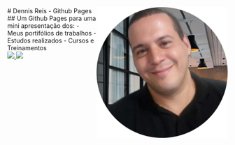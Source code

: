 <img src="images/perfil.png" align="right" width="300">
# Dennis Reis - Github Pages
## Um Github Pages para uma mini apresentação dos: 
- Meus portifólios de trabalhos
- Estudos realizados
- Cursos e Treinamentos

<div> 
  <a href="https://www.instagram.com/dennisportoreis/" target="_blank">
    <img src="https://img.shields.io/badge/-Instagram-%23E4405F?style=for-the-badge&logo=instagram&logoColor=white" target="_blank">
  </a>
  
  <a href="https://www.linkedin.com/in/dennisreis" target="_blank">
    <img src="https://img.shields.io/badge/-LinkedIn-%230077B5?style=for-the-badge&logo=linkedin&logoColor=white" target="_blank">
  </a> 
</div>